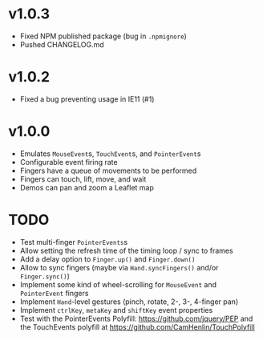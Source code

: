


# v1.0.3

* Fixed NPM published package (bug in `.npmignore`)
* Pushed CHANGELOG.md

# v1.0.2

* Fixed a bug preventing usage in IE11 (#1)

# v1.0.0

* Emulates `MouseEvent`s, `TouchEvent`s, and `PointerEvent`s
* Configurable event firing rate
* Fingers have a queue of movements to be performed
* Fingers can touch, lift, move, and wait
* Demos can pan and zoom a Leaflet map




# TODO

* Test multi-finger `PointerEvents`s
* Allow setting the refresh time of the timing loop / sync to frames
* Add a delay option to `Finger.up()` and `Finger.down()`
* Allow to sync fingers (maybe via `Hand.syncFingers()` and/or `Finger.sync()`)
* Implement some kind of wheel-scrolling for `MouseEvent` and `PointerEvent` fingers
* Implement `Hand`-level gestures (pinch, rotate, 2-, 3-, 4-finger pan)
* Implement `ctrlKey`, `metaKey` and `shiftKey` event properties
* Test with the PointerEvents Polyfill: https://github.com/jquery/PEP and the TouchEvents polyfill at https://github.com/CamHenlin/TouchPolyfill


